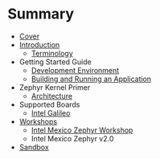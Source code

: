 # Summary

* [Cover](README.md)
* [Introduction](documentation/Introduction.md)
   * [Terminology](documentation/Terminology.md)
* Getting Started Guide
   * [Development Environment](documentation/DevelopmentEnvironment.md)
   * [Building and Running an Application](documentation/Applications.md)
* Zephyr Kernel Primer
   * [Architecture](documentation/Architecture.md)
* Supported Boards
   * [Intel Galileo](IntelGalileo.md)
* [Workshops](documentation/Workshops.md)
   * [Intel Mexico Zephyr Workshop](documentation/IntelMexicoZephyrWorkshop.md)
   * Intel Mexico Zephyr v2.0 
* [Sandbox](documentation/Sandbox.md)

